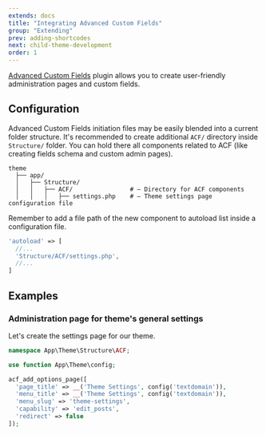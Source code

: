 ```yaml
---
extends: docs
title: "Integrating Advanced Custom Fields"
group: "Extending"
prev: adding-shortcodes
next: child-theme-development
order: 1
---
```


[Advanced Custom Fields](https://www.advancedcustomfields.com) plugin allows you to create user-friendly administration pages and custom fields.

## Configuration

Advanced Custom Fields initiation files may be easily blended into a current folder structure. It's recommended to create additional `ACF/` directory inside `Structure/` folder. You can hold there all components related to ACF (like creating fields schema and custom admin pages).

```
theme
  ├── app/
  │   ├── Structure/
  │   │   ├── ACF/                # — Directory for ACF components
  │   │   │   ├── settings.php    # — Theme settings page configuration file
```

Remember to add a file path of the new component to autoload list inside a configuration file.

```php
'autoload' => [
  //...
  'Structure/ACF/settings.php',
  //...
]
```

## Examples

### Administration page for theme's general settings

Let's create the settings page for our theme.

```php
namespace App\Theme\Structure\ACF;

use function App\Theme\config;

acf_add_options_page([
  'page_title' => __('Theme Settings', config('textdomain')),
  'menu_title' => __('Theme Settings', config('textdomain')),
  'menu_slug' => 'theme-settings',
  'capability' => 'edit_posts',
  'redirect' => false
]);
```
